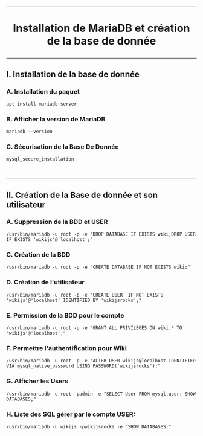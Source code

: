 ------------------------------------------------------------------------------------------------------------
# <p align='center'> Installation de MariaDB et création de la base de donnée </p>
------------------------------------------------------------------------------------------------------------
## I. Installation de la base de donnée
### A. Installation du paquet
```
apt install mariadb-server
```
### B. Afficher la version de MariaDB
```
mariadb --version
```
### C. Sécurisation de la Base De Donnée
```
mysql_secure_installation
```

<br />

------------------------------------------------------------------------------------------------------------
## II. Création de la Base de donnée et son utilisateur
### A. Suppression de la BDD et USER
```
/usr/bin/mariadb -u root -p -e "DROP DATABASE IF EXISTS wiki;DROP USER IF EXISTS 'wikijs'@'localhost';"
```

### C. Création de la BDD
```
/usr/bin/mariadb -u root -p -e "CREATE DATABASE IF NOT EXISTS wiki;"
```
### D. Création de l'utilisateur
```
/usr/bin/mariadb -u root -p -e "CREATE USER  IF NOT EXISTS 'wikijs'@'localhost' IDENTIFIED BY 'wikijsrocks';"
```
### E. Permission de la BDD pour le compte
```
/usr/bin/mariadb -u root -p -e "GRANT ALL PRIVILEGES ON wiki.* TO 'wikijs'@'localhost';"
```
### F. Permettre l'authentification pour Wiki
```
/usr/bin/mariadb -u root -p -e "ALTER USER wikijs@localhost IDENTIFIED VIA mysql_native_password USING PASSWORD('wikijsrocks');"
```

### G. Afficher les Users 
```
/usr/bin/mariadb -u root -padmin -e "SELECT User FROM mysql.user; SHOW DATABASES;"
```

### H. Liste des SQL gérer par le compte USER:
```
/usr/bin/mariadb -u wikijs -pwikijsrocks -e "SHOW DATABASES;"
```
